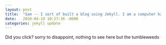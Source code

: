 ```yaml
---
layout: post
title:  "Sam -- I sort of built a blog using Jekyll. I am a computer hacker now"
date:   2020-04-10 10:27:36 -0600
categories: jekyll update
---
```

Did you click? sorry to disappoint, nothing to see here but the tumbleweeds
